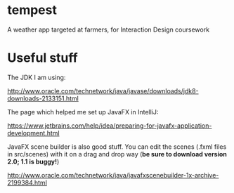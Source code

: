 # tempest
A weather app targeted at farmers, for Interaction Design coursework


# Useful stuff
The JDK I am using:

http://www.oracle.com/technetwork/java/javase/downloads/jdk8-downloads-2133151.html

The page which helped me set up JavaFX in IntelliJ:

https://www.jetbrains.com/help/idea/preparing-for-javafx-application-development.html

JavaFX scene builder is also good stuff. You can edit the scenes (.fxml files in src/scenes) with it on a drag and drop way (**be sure to download version 2.0; 1.1 is buggy!**)

http://www.oracle.com/technetwork/java/javafxscenebuilder-1x-archive-2199384.html
